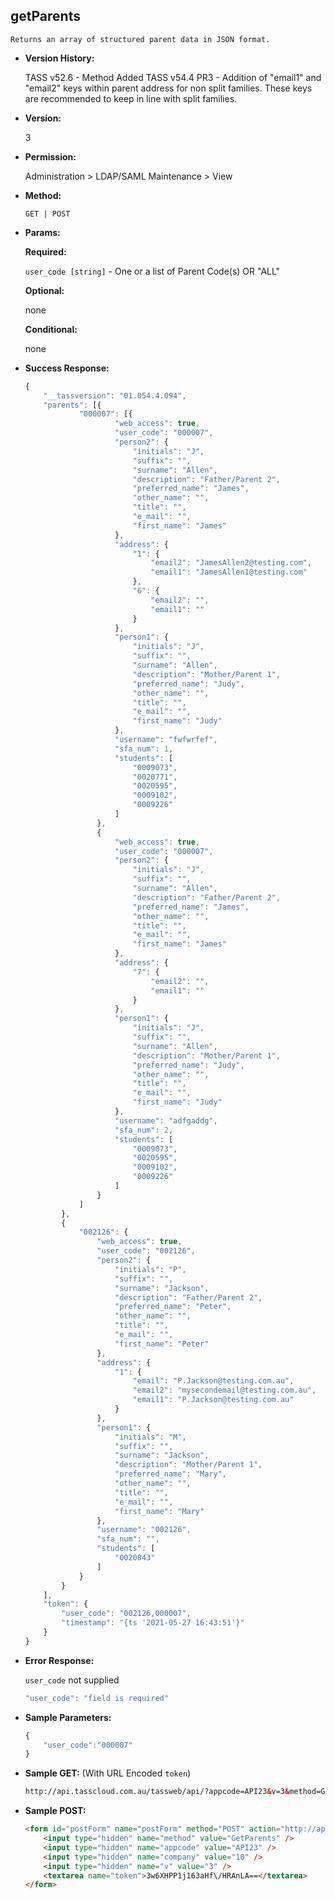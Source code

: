 **getParents**
----
	Returns an array of structured parent data in JSON format.

* **Version History:**

	TASS v52.6 - Method Added
	TASS v54.4 PR3 - Addition of "email1" and "email2" keys within parent address for non split families. These keys are recommended to keep in line with split families.

* **Version:**

	3

* **Permission:**

   Administration > LDAP/SAML Maintenance > View

* **Method:**

	`GET | POST`
  
* **Params:**

   **Required:**
 
	`user_code [string]` - One or a list of Parent Code(s) OR "ALL"

   **Optional:**

	none

   **Conditional:**

	none

* **Success Response:**

    ```javascript
    {
		"__tassversion": "01.054.4.094",
		"parents": [{
				"000007": [{
						"web_access": true,
						"user_code": "000007",
						"person2": {
							"initials": "J",
							"suffix": "",
							"surname": "Allen",
							"description": "Father/Parent 2",
							"preferred_name": "James",
							"other_name": "",
							"title": "",
							"e_mail": "",
							"first_name": "James"
						},
						"address": {
							"1": {
								"email2": "JamesAllen2@testing.com",
								"email1": "JamesAllen1@testing.com"
							},
							"6": {
								"email2": "",
								"email1": ""
							}
						},
						"person1": {
							"initials": "J",
							"suffix": "",
							"surname": "Allen",
							"description": "Mother/Parent 1",
							"preferred_name": "Judy",
							"other_name": "",
							"title": "",
							"e_mail": "",
							"first_name": "Judy"
						},
						"username": "fwfwrfef",
						"sfa_num": 1,
						"students": [
							"0009073",
							"0020771",
							"0020595",
							"0009102",
							"0009226"
						]
					},
					{
						"web_access": true,
						"user_code": "000007",
						"person2": {
							"initials": "J",
							"suffix": "",
							"surname": "Allen",
							"description": "Father/Parent 2",
							"preferred_name": "James",
							"other_name": "",
							"title": "",
							"e_mail": "",
							"first_name": "James"
						},
						"address": {
							"7": {
								"email2": "",
								"email1": ""
							}
						},
						"person1": {
							"initials": "J",
							"suffix": "",
							"surname": "Allen",
							"description": "Mother/Parent 1",
							"preferred_name": "Judy",
							"other_name": "",
							"title": "",
							"e_mail": "",
							"first_name": "Judy"
						},
						"username": "adfgaddg",
						"sfa_num": 2,
						"students": [
							"0009073",
							"0020595",
							"0009102",
							"0009226"
						]
					}
				]
			},
			{
				"002126": {
					"web_access": true,
					"user_code": "002126",
					"person2": {
						"initials": "P",
						"suffix": "",
						"surname": "Jackson",
						"description": "Father/Parent 2",
						"preferred_name": "Peter",
						"other_name": "",
						"title": "",
						"e_mail": "",
						"first_name": "Peter"
					},
					"address": {
						"1": {
							"email": "P.Jackson@testing.com.au",
							"email2": "mysecondemail@testing.com.au",
							"email1": "P.Jackson@testing.com.au"
						}
					},
					"person1": {
						"initials": "M",
						"suffix": "",
						"surname": "Jackson",
						"description": "Mother/Parent 1",
						"preferred_name": "Mary",
						"other_name": "",
						"title": "",
						"e_mail": "",
						"first_name": "Mary"
					},
					"username": "002126",
					"sfa_num": "",
					"students": [
						"0020843"
					]
				}
			}
		],
		"token": {
			"user_code": "002126,000007",
			"timestamp": "{ts '2021-05-27 16:43:51'}"
		}
	}
    ```
 
* **Error Response:**

    `user_code` not supplied
    ```javascript
    "user_code": "field is required"
    ```
    
* **Sample Parameters:**

	```javascript
	{
		"user_code":"000007"
	}
	```

* **Sample GET:** (With URL Encoded `token`)

	```HTML
	http://api.tasscloud.com.au/tassweb/api/?appcode=API23&v=3&method=GetParents&token=3w6XHPP1j163aHf%2FHRAnLA%3D%3D&company=10
	```
  
* **Sample POST:**

	```HTML
	<form id="postForm" name="postForm" method="POST" action="http://api.tasscloud.com.au/tassweb/api/">
		<input type="hidden" name="method" value="GetParents" />
		<input type="hidden" name="appcode" value="API23" />
		<input type="hidden" name="company" value="10" />
		<input type="hidden" name="v" value="3" />
		<textarea name="token">3w6XHPP1j163aHf\/HRAnLA==</textarea>
	</form>
	```